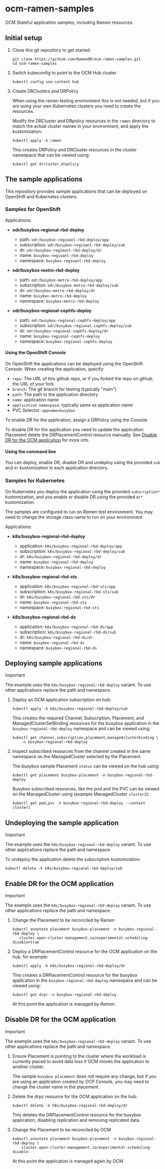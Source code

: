 # ocm-ramen-samples

OCM Stateful application samples, including Ramen resources.

## Initial setup

1. Clone this git repository to get started:

   ```
   git clone https://github.com/RamenDR/ocm-ramen-samples.git
   cd ocm-ramen-samples
   ```

1. Switch kubeconfig to point to the OCM Hub cluster

   ```
   kubectl config use-context hub
   ```

1. Create DRClusters and DRPolicy

   When using the ramen testing environment this is not needed, but if
   you are using your own Kubernetes clusters you need to create the
   resources.

   Modify the DRCluster and DRpolicy resources in the `ramen` directory
   to match the actual cluster names in your environment, and apply
   the kustomization:

   ```
   kubectl apply -k ramen
   ```

   This creates DRPolicy and DRCluster resources in the cluster
   namespace that can be viewed using:

   ```
   kubectl get drcluster,drpolicy
   ```

## The sample applications

This repository provides sample applications that can be deployed on
OpenShift and Kubernetes clusters.

### Samples for OpenShift

Applications:

- **odr/busybox-regional-rbd-deploy**
  - path: `odr/busybox-regioanl-rbd-deploy/app`
  - subscription: `odr/busybox-regioanl-rbd-deploy/sub`
  - dr: `odr/busybox-regioanl-rbd-deploy/dr`
  - name: `busybox-regioanl-rbd-deploy`
  - namespace: `busybox-regioanl-rbd-deploy`

- **odr/busybox-metro-rbd-deploy**
  - path: `odr/busybox-metro-rbd-deploy/app`
  - subscription: `odr/busybox-metro-rbd-deploy/sub`
  - dr: `odr/busybox-metro-rbd-deploy/dr`
  - name: `busybox-metro-rbd-deploy`
  - namespace: `busybox-metro-rbd-deploy`

- **odr/busybox-regional-cephfs-deploy**
  - path: `odr/busybox-regional-cephfs-deploy/app`
  - subscription: `odr/busybox-regional-cephfs-deploy/sub`
  - dr: `odr/busybox-regional-cephfs-deploy/dr`
  - name: `busybox-regional-cephfs-deploy`
  - namespace: `busybox-regional-cephfs-deploy`

#### Using the OpenShift Console

On OpenShift the applications can be deployed using the OpenShift
Console. When creating the application, specify:

- `repo`: The URL of this github repo, or if you forked the repo on
  github, the URL of your fork.
- `branch`: The git branch for testing (typically "main")
- `path`: The path to the application directory
- `name`: application name
- `application namespace`: typically same as application name
- PVC Selector: `appname=busybox`

To enable DR for the application, assign a DRPolicy using the Console.

To disable DR for the application you need to update the application
Placement delete the DRPlacementControl resource manually. See
[Disable DR for the OCM application](#disable-dr-for-the-ocm-application)
for more info.

#### Using the command line

You can deploy, enable DR, disable DR and undeploy using the provided
`sub` and `dr` kustomization in each application directory.

### Samples for Kubernetes

On Kubernetes you deploy the application using the provided
`subscription*` kustomization, and you enable or disable DR using the
provided `dr*` kustomization.

The samples are configured to run on *Ramen* test environment. You may
need to change the storage class name to run on your environment.

Applications:

- **k8s/busybox-regional-rbd-deploy**
  - application: `k8s/busybox-regional-rbd-deploy/app`
  - subscription: `k8s/busybox-regional-rbd-deploy/sub`
  - dr: `k8s/busybox-regional-rbd-deploy/dr`
  - name: `busybox-regional-rbd-deploy`
  - namespace: `busybox-regional-rbd-deploy`

- **k8s/busybox-regional-rbd-sts**
  - application: `k8s/busybox-regional-rbd-sts/app`
  - subscription: `k8s/busybox-regional-rbd-sts/sub`
  - dr: `k8s/busybox-regional-rbd-sts/dr`
  - name: `busybox-regional-rbd-sts`
  - namespace: `busybox-regional-rbd-sts`

- **k8s/busybox-regional-rbd-ds**
  - application: `k8s/busybox-regional-rbd-ds/app`
  - subscription: `k8s/busybox-regional-rbd-ds/sub`
  - dr: `k8s/busybox-regional-rbd-ds/dr`
  - name: `busybox-regional-rbd-ds`
  - namespace: `busybox-regional-rbd-ds`

## Deploying sample applications

> [!IMPORTANT]
> The example uses the `k8s/busybox-regional-rbd-deploy` variant.
> To use other applications replace the path and namespace.

1. Deploy an OCM application subscription on hub:

   ```
   kubectl apply -k k8s/busybox-regional-rbd-deploy/sub
   ```

   This creates the required Channel, Subscription, Placement, and
   ManagedClusterSetBinding resources for the busybox application in the
   `busybox-regional-rbd-deploy` namespace and can be viewed using:

   ```
   kubectl get channel,subscription,placement,managedclusterbinding \
       -n busybox-regional-rbd-deploy
   ```

1. Inspect subscribed resources from the channel created in the same
   namespace on the ManagedCluster selected by the Placement.

   The busybox sample Placement `status` can be viewed on the hub using:

   ```
   kubectl get placement busybox-placement -n busybox-regional-rbd-deploy
   ```

   Busybox subscribed resources, like the pod and the PVC can be viewed
   on the ManagedCluster using (example ManagedCluster `cluster1`):

   ```
   kubectl get pod,pvc -n busybox-regional-rbd-deploy --context cluster1
   ```

## Undeploying the sample application

> [!IMPORTANT]
> The example uses the `k8s/busybox-regional-rbd-deploy` variant.
> To use other applications replace the path and namespace.

To undeploy the application delete the subscription kustomization:

```
kubectl delete -k k8s/busybox-regional-rbd-deploy/sub
```

## Enable DR for the OCM application

> [!IMPORTANT]
> The example uses the `k8s/busybox-regional-rbd-deploy` variant.
> To use other applications replace the path and namespace.

1. Change the Placement to be reconciled by Ramen

   ```
   kubectl annotate placement busybox-placement -n busybox-regional-rbd-deploy \
      cluster.open-cluster-management.io/experimental-scheduling-disable=true
   ```

1. Deploy a DRPlacementControl resource for the OCM application on the
   hub, for example:

   ```
   kubectl apply -k k8s/busybox-regional-rbd-deploy/dr
   ```

   This creates a DRPlacementControl resource for the busybox
   application in the `busybox-regional-rbd-deploy` namespace and can be viewed
   using:

   ```
   kubectl get drpc -n busybox-regional-rbd-deploy
   ```

   At this point the application is managed by *Ramen*.

## Disable DR for the OCM application

> [!IMPORTANT]
> The example uses the `k8s/busybox-regional-rbd-deploy` variant.
> To use other applications replace the path and namespace.

1. Ensure Placement is pointing to the cluster where the workload is
   currently placed to avoid data loss if OCM moves the application to
   another cluster.

   The sample `busybox-placement` does not require any change, but if
   you are using an application created by OCP Console, you may need to
   change the cluster name in the placement.

1. Delete the drpc resource for the OCM application on the hub:

   ```
   kubectl delete -k k8s/busybox-regional-rbd-deploy/dr
   ```

   This deletes the DRPlacementControl resource for the busybox
   application, disabling replication and removing replicated data.

1. Change the Placement to be reconciled by OCM

   ```
   kubectl annotate placement busybox-placement -n busybox-regional-rbd-deploy \
       cluster.open-cluster-management.io/experimental-scheduling-disable-
   ```

   At this point the application is managed again by *OCM*.
